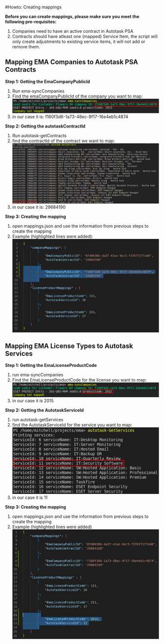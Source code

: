 #Howto: Creating mappings

**Before you can create mappings, please make sure you meet the following pre-requisites:**
1. Companies need to have an active contract in Autotask PSA
2. Contracts should have atleast one (mapped) Service Item, the script will only create adjustments to existing service items, it will not add or remove them. 

## Mapping EMA Companies to Autotask PSA Contracts
**Step 1: Getting the EmaCompanyPublicId**
1. Run ema-syncCompanies
2. Find the emaCompanyPublicId of the company you want to map:
![emaCompanyPublicId](images/emaCompanyPublicId.png)
3. in our case it is: f160f3d6-1a73-48ec-9f17-16e4eb1c4874

**Step 2: Getting the autotaskContractId**
1. Run autotask-getContracts
2. find the contractId of the contract we want to map:
![autotaskContractId](images/autotaskContractId.png)
3. in our case it is: 29684190

**Step 3: Creating the mapping**
1. open mappings.json and use the information from previous steps to create the mapping
2. Example (highlighted lines were added): 
![CompanyMappingExample](images/CompanyMappingExample.png)

## Mapping EMA License Types to Autotask Services
**Step 1: Getting the EmaLicenseProductCode**
1. run ema-syncCompanies
2. Find the EmaLicenseProductCode for the license you want to map:
![EmaLicenseProductCode](images/emaLicenseProductCode.png)
3. in our case it is 2015

**Step 2: Getting the AutotaskServiceId**
1. run autotask-getServices
2. find the AutotaskServiceId for the service you want to map:
![AutotaskServiceId](images/autotaskServiceId.png)
3. in our case it is 11

**Step 3: Creating the mapping**
1. open mappings.json and use the information from previous steps to create the mapping
2. Example (highlighted lines were added)
![LicenseMappingExample](images/LicenseMappingExample.png)